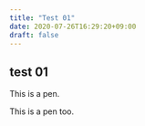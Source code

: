 ```yaml
---
title: "Test 01"
date: 2020-07-26T16:29:20+09:00
draft: false
---
```

## test 01
This is a pen.
<!--more-->
This is a pen too.
